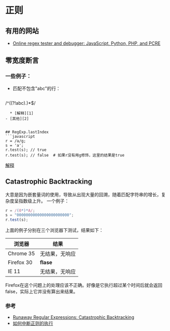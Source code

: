# 正则

## 有用的网站
- [Online regex tester and debugger: JavaScript, Python, PHP, and PCRE][6]

## 零宽度断言
### 一些例子：
- 匹配不包含"abc"的行：


  ```javascript
/^((?!abc).)*$/
```
  * [解释][1]
- [其他][2]


## RegExp.lastIndex
```javascript
r = /a/g;
s = 'a';
r.test(s); // true
r.test(s); // false  # 如果r没有用g修饰，这里的结果是true
```
[解释][3]


## Catastrophic Backtracking
  大意是因为嵌套量词的使用，导致从出现大量的回溯，随着匹配字符串的增长，复杂度呈指数级上升。
一个例子：

```javascript
r = /(0*)*A/;
s = "00000000000000000000000";
r.test(s);
```

上面的例子分别在三个浏览器下测试，结果如下：

浏览器      | 结果
----------- | --------------
Chrome 35   | 无结果，无响应
Firefox 30  | **flase**
IE 11       | 无结果，无响应


Firefox在这个问题上的处理应该不正确。好像是它执行超过某个时间后就会返回false，实际上它并没有算出来结果。

### 参考
- [Runaway Regular Expressions: Catastrophic Backtracking][4]
- [如何中断正则的执行][5]


[1]: http://stackoverflow.com/questions/406230/regular-expression-to-match-string-not-containing-a-word
[2]: http://i.linuxtoy.org/docs/guide/ch26s09.html
[3]: http://www.cnblogs.com/52cik/p/js-regexp-test.html
[4]: http://www.regular-expressions.info/catastrophic.html
[5]: http://it.deepinmind.com/java/2014/06/17/how-to-interrupt-a-long-running-infinite-java-regular-expression.html
[6]: http://regex101.com/